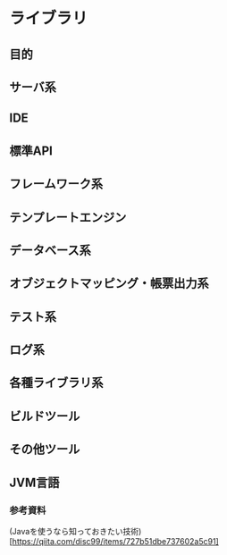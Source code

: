 # ライブラリ

## 目的


## サーバ系

## IDE

## 標準API

## フレームワーク系

## テンプレートエンジン

## データベース系

## オブジェクトマッピング・帳票出力系

## テスト系

## ログ系

## 各種ライブラリ系

## ビルドツール

## その他ツール

## JVM言語

### 参考資料
(Javaを使うなら知っておきたい技術)[https://qiita.com/disc99/items/727b51dbe737602a5c91]
